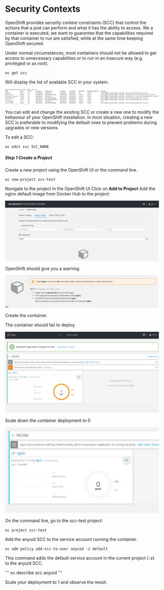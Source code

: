 # Security Contexts

OpenShift provides security context constraints (SCC) that control the actions that a pod can perform and what it has the ability to access.
We a container is executed, we want to guarantee that the capabilities required by that container to run are satisfied, while at the same time keeping OpenShift secured.

Under normal circumstances, most containers should not be allowed to get access to unnecessary capabilities or to run in an insecure way (e.g. privileged or as root).

```
oc get scc
```

Will display the list of available SCC in your system.

![image](images/scc-1.png)

You can edit and change the existing SCC or create a new one to modify the behaviour of your OpenShift installation. In most situation, creating a new SCC is preferable to modifying the default ones to prevent problems during upgrades or new versions. 

To edit a SCC:

```
oc edit scc SCC_NAME
```

##### Step 1 Create a Project

Create a new project using the OpenShift UI or the command line.

```
oc new-project scc-test
```

Navigate to the project in the OpenShift UI
Click on ****Add to Project****
Add the nginx default image from Docker Hub to the project:

![image](images/nginx.png)

OpenShift should give you a warning


![image](images/nginx-2.png)

Create the container.

The container should fail to deploy

![image](images/nginx-3.png)

Scale down the container deployment to 0

![image](images/nginx-4.png)

On the command line, go to the scc-test project:

```
oc project scc-test
```

Add the anyuid SCC to the service account running the container.

```
oc adm policy add-scc-to-user anyuid -z default
```

This command adds the default service account in the current project (-z) to the anyuid SCC.

'''
oc describe scc anyuid
'''

Scale your deployment to 1 and observe the result.
